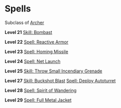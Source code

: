 <!-- TITLE: Soldier -->
<!-- SUBTITLE: Rugged and battleworn fighter that has seen many a battlefield.  These legends of the field of war have finely honed their marksmanship and abilities to delivery critical strikes to their foes, crippling them with their overwhelming arsenal. -->

# Spells
Subclass of [Archer](archer)

**Level 21**
[Skill: Bombast](bombast)

**Level 22**
[Spell: Reactive Armor](reactive-armor)

**Level 23**
[Spell: Homing Missile](homing-missile)

**Level 24**
[Spell: Net Launch](net-launch)

**Level 25**
[Skill: Throw Small Incendiary Grenade](throw-small-incendiary-grenade)

**Level 27**
[Skill: Buckshot Blast](buckshot-blast)
[Spell: Deploy Autoturret](deploy-autoturret)

**Level 28**
[Spell: Spirit of Wandering](spirit-of-wandering)

**Level 29**
[Spell: Full Metal Jacket](full-metal-jacket)